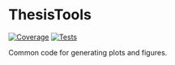 # ThesisTools

[![Coverage](https://img.shields.io/codecov/c/github/SmartMonitoringSchemes/ThesisTools?logo=codecov&logoColor=white)](https://app.codecov.io/gh/SmartMonitoringSchemes/ThesisTools)
[![Tests](https://img.shields.io/github/actions/workflow/status/SmartMonitoringSchemes/ThesisTools/tests.yml?logo=github&label=tests)](https://github.com/SmartMonitoringSchemes/ThesisTools/actions/workflows/tests.yml)

Common code for generating plots and figures.
